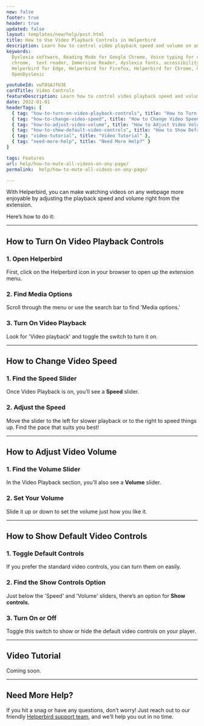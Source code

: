 ```yaml
---
new: false
footer: true
header: true
updated: false
layout: templates/new/help/post.html
title: How to Use Video Playback Controls in Helperbird
description: Learn how to control video playback speed and volume on any webpage using Helperbird. This guide shows you how to customize your video-watching experience, including turning on default controls.
keywords:
  Dyslexia software, Reading Mode for Google Chrome, Voice typing for chrome, Text to speech for
  chrome,  text reader, Immersive Reader, dyslexia fonts, accessibility software, dyslexia software,
  Helperbird for Edge, Helperbird for Firefox, Helperbird for Chrome, Opendyslexic for Chrome,
  OpenDyslexic

youtubeId: vwT8SAJfU3E
cardTitle: Video Controls
featureDescription: Learn how to control video playback speed and volume on any webpage using Helperbird. This guide shows you how to customize your video-watching experience, including turning on default controls.
date: 2022-01-01
headerTags: [
  { tag: "how-to-turn-on-video-playback-controls", title: "How to Turn On Video Playback Controls" },
  { tag: "how-to-change-video-speed", title: "How to Change Video Speed" },
  { tag: "how-to-adjust-video-volume", title: "How to Adjust Video Volume" },
  { tag: "how-to-show-default-video-controls", title: "How to Show Default Video Controls" },
  { tag: "video-tutorial", title: "Video Tutorial" },
  { tag: "need-more-help", title: "Need More Help?" }
]

tags: Features
url: help/how-to-mute-all-videos-on-any-page/
permalink:  help/how-to-mute-all-videos-on-any-page/

---
```



With Helperbird, you can make watching videos on any webpage more enjoyable by adjusting the playback speed and volume right from the extension. 

Here’s how to do it:

---

## How to Turn On Video Playback Controls

### 1. Open Helperbird

First, click on the Helperbird icon in your browser to open up the extension menu.

### 2. Find Media Options

Scroll through the menu or use the search bar to find 'Media options.'

### 3. Turn On Video Playback

Look for 'Video playback' and toggle the switch to turn it on.

---

## How to Change Video Speed

### 1. Find the Speed Slider

Once Video Playback is on, you’ll see a **Speed** slider.

### 2. Adjust the Speed

Move the slider to the left for slower playback or to the right to speed things up. Find the pace that suits you best!

---

## How to Adjust Video Volume

### 1. Find the Volume Slider

In the Video Playback section, you’ll also see a **Volume** slider.

### 2. Set Your Volume

Slide it up or down to set the volume just how you like it.

---

## How to Show Default Video Controls

### 1. Toggle Default Controls

If you prefer the standard video controls, you can turn them on easily.

### 2. Find the Show Controls Option

Just below the 'Speed' and 'Volume' sliders, there’s an option for **Show controls.**

### 3. Turn On or Off

Toggle this switch to show or hide the default video controls on your player.

---

## Video Tutorial

Coming soon.

---

## Need More Help?

If you hit a snag or have any questions, don’t worry! Just reach out to our friendly [Helperbird support team](/support/), and we’ll help you out in no time.
